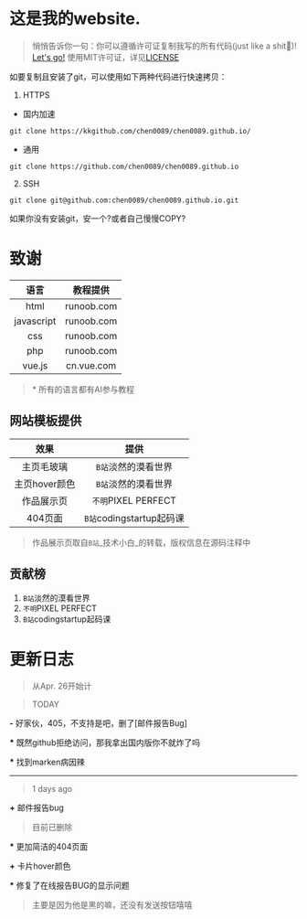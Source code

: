 # 这是我的website.
> 悄悄告诉你一句：你可以遵循许可证复制我写的所有代码(just like a shit💩)!
<a href="chen0089.github.io">Let's go!</a>
> 使用MIT许可证，详见<a href="github.com/chen0089/chen0089.github.io/tree/main/LICENSE">LICENSE</a>

如要复制且安装了git，可以使用如下两种代码进行快速拷贝：
1. HTTPS
- 国内加速
``` shell
git clone https://kkgithub.com/chen0089/chen0089.github.io/
```
- 通用
``` shell
git clone https://github.com/chen0089/chen0089.github.io
```

2. SSH
``` shell
git clone git@github.com:chen0089/chen0089.github.io.git
```
如果你没有安装git，安一个?或者自己慢慢COPY?

# 致谢
|   语言   |   教程提供  |
|:--------:|:----------:|
|   html   | runoob.com |
|javascript| runoob.com |
|   css    | runoob.com |
|   php    | runoob.com |
|  vue.js  | cn.vue.com |
> \* 所有的语言都有AI参与教程

## 网站模板提供
|    效果   |         提供          |
|:---------:|:---------------------:|
|  主页毛玻璃 |   `B站`淡然的漠看世界   |
|主页hover颜色|   `B站`淡然的漠看世界   |
|  作品展示页 |  `不明`PIXEL PERFECT  |
|  404页面   |`B站`codingstartup起码课|
> 作品展示页取自`B站`\_技术小白\_的转载，版权信息在源码注释中

## 贡献榜
1. `B站`淡然的漠看世界
2. `不明`PIXEL PERFECT
2. `B站`codingstartup起码课

# 更新日志
> 从Apr. 26开始计

> TODAY

**\-** 好家伙，405，不支持是吧，删了\[邮件报告Bug\]

**\*** 既然github拒绝访问，那我拿出国内版你不就炸了吗

**\*** 找到marken病因辣

---

> 1 days ago

**\+** 邮件报告bug
> 目前已删除

**\*** 更加简洁的404页面

**\+** 卡片hover颜色

**\*** 修复了在线报告BUG的显示问题
> 主要是因为他是黑的嘛，还没有发送按钮嘻嘻
